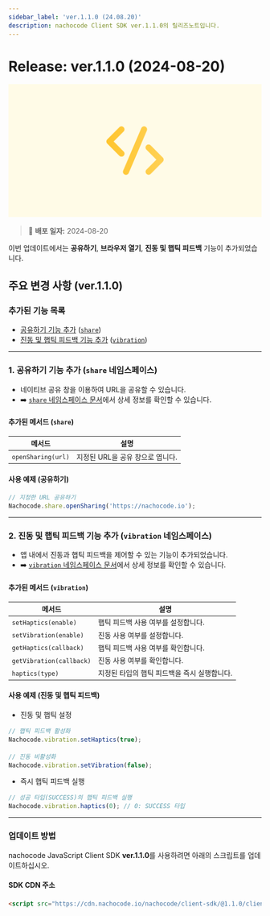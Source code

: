 ```yaml
---
sidebar_label: 'ver.1.1.0 (24.08.20)'
description: nachocode Client SDK ver.1.1.0의 릴리즈노트입니다.
---
```


# Release: ver.1.1.0 (2024-08-20)

![sdk_detail](/img/docs/releases/release_note_sdk_detail.png)

> 🔔 **배포 일자:** 2024-08-20

이번 업데이트에서는 **공유하기**, **브라우저 열기**, **진동 및 햅틱 피드백** 기능이 추가되었습니다.

## 주요 변경 사항 (ver.1.1.0)

### 추가된 기능 목록

- [공유하기 기능 추가](#1-공유하기-기능-추가-share-네임스페이스) ([`share`](/docs/sdk/namespaces/share))
- [진동 및 햅틱 피드백 기능 추가](#2-진동-및-햅틱-피드백-기능-추가-vibration-네임스페이스) ([`vibration`](/docs/sdk/namespaces/vibration))

---

### 1. 공유하기 기능 추가 (`share` 네임스페이스)

- 네이티브 공유 창을 이용하여 URL을 공유할 수 있습니다.
- ➡️ [`share` 네임스페이스 문서](/docs/sdk/namespaces/share)에서 상세 정보를 확인할 수 있습니다.

#### 추가된 메서드 (`share`)

| 메서드             | 설명                             |
| ------------------ | -------------------------------- |
| `openSharing(url)` | 지정된 URL을 공유 창으로 엽니다. |

#### 사용 예제 (공유하기)

```javascript
// 지정한 URL 공유하기
Nachocode.share.openSharing('https://nachocode.io');
```

---

### 2. 진동 및 햅틱 피드백 기능 추가 (`vibration` 네임스페이스)

- 앱 내에서 진동과 햅틱 피드백을 제어할 수 있는 기능이 추가되었습니다.
- ➡️ [`vibration` 네임스페이스 문서](/docs/sdk/namespaces/vibration)에서 상세 정보를 확인할 수 있습니다.

#### 추가된 메서드 (`vibration`)

| 메서드                   | 설명                                         |
| ------------------------ | -------------------------------------------- |
| `setHaptics(enable)`     | 햅틱 피드백 사용 여부를 설정합니다.          |
| `setVibration(enable)`   | 진동 사용 여부를 설정합니다.                 |
| `getHaptics(callback)`   | 햅틱 피드백 사용 여부를 확인합니다.          |
| `getVibration(callback)` | 진동 사용 여부를 확인합니다.                 |
| `haptics(type)`          | 지정된 타입의 햅틱 피드백을 즉시 실행합니다. |

#### 사용 예제 (진동 및 햅틱 피드백)

- 진동 및 햅틱 설정

```javascript
// 햅틱 피드백 활성화
Nachocode.vibration.setHaptics(true);

// 진동 비활성화
Nachocode.vibration.setVibration(false);
```

- 즉시 햅틱 피드백 실행

```javascript
// 성공 타입(SUCCESS)의 햅틱 피드백 실행
Nachocode.vibration.haptics(0); // 0: SUCCESS 타입
```

---

### 업데이트 방법

nachocode JavaScript Client SDK **ver.1.1.0**를 사용하려면 아래의 스크립트를 업데이트하십시오.

#### SDK CDN 주소

```html
<script src="https://cdn.nachocode.io/nachocode/client-sdk/@1.1.0/client-sdk.min.js"></script>
```

